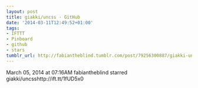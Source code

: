 ```yaml
---
layout: post
title: giakki/uncss · GitHub
date: '2014-03-11T12:49:52+01:00'
tags:
- IFTTT
- Pinboard
- github
- stars
tumblr_url: http://fabiantheblind.tumblr.com/post/79256300887/giakki-uncss-github
---
```

March 05, 2014 at 07:16AM
fabiantheblind starred giakki/uncsshttp://ift.tt/1fUD5x0
